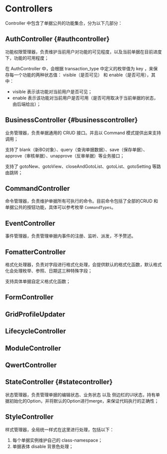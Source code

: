 # Controllers

Controller 中包含了单据公共的功能集合，分为以下几部分：

## AuthController {#authcontroller}

功能权限管理器，负责维护当前用户对功能的可见程度，以及当前单据在目前进度下，功能的可用程度；

在 AuthController 中，会根据 transaction\_type 中定义的枚举值为 key ，来保存每一个功能的两种状态值： visible（是否可见） 和 enable（是否可用），其中：

* visible 表示该功能对当前用户是否可见；
* enable 表示该功能对当前用户是否可用（是否可用取决于当前单据的状态，由后端给出）；

## BusinessController {#businesscontroller}

业务管理器，负责单据通用的 CRUD 接口。并且以 Command 模式提供出来支持调用；

支持了 blank（新BO对象）、query（查询单据数据）、save（保存单据）、approve（审核单据）、unapprove（反审单据）等业务接口；

支持了 gotoNew、gotoView、closeAndGotoList、gotoList、gotoSetting 等路由跳转；

## CommandController

命令管理器，负责维护单据所有可执行的命令。目前命令包括了全部的CRUD 和 单据公共的按钮功能，具体可以参考枚举 `CommandTypes`。

## EventController

事件管理器，负责管理单据内事件的注册、监听、派发，不予赘述。

## FomatterController

格式化处理器，负责对字段进行格式化处理，会提供默认的格式化函数，默认格式化会处理枚举、参照、日期这三种特殊字段；

支持具体单据自定义格式化函数；

## FormController



## GridProfileUpdater

## LifecycleController

## ModuleController

## QwertController

## StateController {#statecontroller}

状态管理器，负责管理单据的编辑状态、业务状态 以及 侧边栏的UI状态，持有单据初始化的Option，并将默认的Option进行merge，来保证代码执行的正确性；

## StyleController

样式管理器，全局统一样式在这里进行处理，包括以下：

1. 每个单据实例维护自己的 class-namespace；
2. 单据表体 disable 背景色处理；



